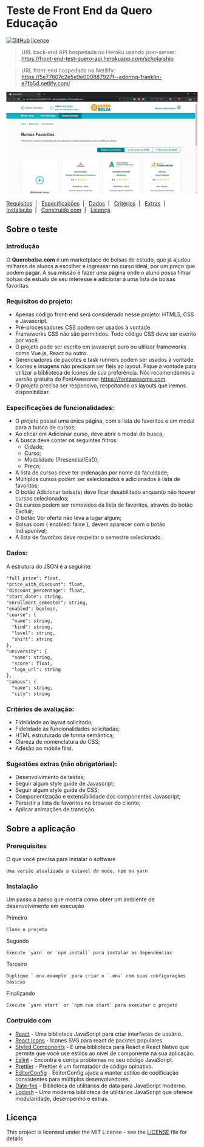 # Teste de Front End da Quero Educação

[![GitHub license](https://img.shields.io/badge/license-MIT-blue.svg)](https://github.com/raphaeldefalcoayres/lectures-backend/blob/master/LICENSE)

> URL back-end API hospedada no Heroku usando json-server: https://front-end-test-quero-api.herokuapp.com/scholarship

> URL front-end hospedada no Netilify: https://5e77607c2e5e9e000887927f--adoring-franklin-e7fb5d.netlify.com/

![Image of coverage](https://github.com/raphaeldefalcoayres/front-end-test-quero/blob/master/.github/demo.jpg)

<p>
  <a href="#requisitos-do-projeto">Requisítos</a>&nbsp;&nbsp;|&nbsp;&nbsp;
  <a href="#especificações-de-funcionalidades">Especificações</a>&nbsp;&nbsp;|&nbsp;&nbsp;
  <a href="#dados">Dados</a>&nbsp;&nbsp;|&nbsp;&nbsp;
  <a href="#critérios-de-avaliação">Critérios</a>&nbsp;&nbsp;|&nbsp;&nbsp;
  <a href="#sugestões-extras-não-obrigatórias">Extras</a>&nbsp;&nbsp;|&nbsp;&nbsp;
  <a href="#instalação">Instalação</a>&nbsp;&nbsp;|&nbsp;&nbsp;
  <a href="#contruído-com">Construído com</a>&nbsp;&nbsp;|&nbsp;&nbsp;
  <a href="#licença">Licença</a>
</p>

## Sobre o teste

### Introdução

O **Querobolsa.com** é um marketplace de bolsas de estudo, que já ajudou milhares de alunos a escolher e ingressar no curso ideal, por um preço que podem pagar.
A sua missão é fazer uma página onde o aluno possa filtrar bolsas de estudo de seu interesse e adicionar à uma lista de bolsas favoritas.

### Requisitos do projeto:

- Apenas código front-end será considerado nesse projeto: HTML5, CSS e Javascript.
- Pré-processadores CSS podem ser usados à vontade.
- Frameworks CSS não são permitidos. Todo código CSS deve ser escrito por você.
- O projeto pode ser escrito em javascript puro ou utilizar frameworks como Vue.js, React ou outro.
- Gerenciadores de pacotes e task runners podem ser usados à vontade.
- Ícones e imagens não precisam ser fiéis ao layout. Fique à vontade para utilizar a biblioteca de ícones de sua preferência. Nós recomendamos a versão gratuita do FontAwesome: https://fontawesome.com.
- O projeto precisa ser responsivo, respeitando os layouts que iremos disponibilizar.

### Especificações de funcionalidades:

- O projeto possui uma única página, com a lista de favoritos e um modal para a busca de cursos;
- Ao clicar em Adicionar curso, deve abrir o modal de busca;
- A busca deve conter os seguintes filtros:
  - Cidade;
  - Curso;
  - Modalidade (Presencial/EaD);
  - Preço;
- A lista de cursos deve ter ordenação por nome da faculdade;
- Múltiplos cursos podem ser selecionados e adicionados à lista de favoritos;
- O botão Adicionar bolsa(s) deve ficar desabilitado enquanto não houver cursos selecionados;
- Os cursos podem ser removidos da lista de favoritos, através do botão Excluir;
- O botão Ver oferta não leva a lugar algum;
- Bolsas com { enabled: false }, devem aparecer com o botão Indisponível;
- A lista de favoritos deve respeitar o semestre selecionado.

### Dados:

A estrutura do JSON é a seguinte:

    "full_price": float,
    "price_with_discount": float,
    "discount_percentage": float,
    "start_date": string,
    "enrollment_semester": string,
    "enabled": boolean,
    "course": {
      "name": string,
      "kind": string,
      "level": string,
      "shift": string
    },
    "university": {
      "name": string,
      "score": float,
      "logo_url": string
    },
    "campus": {
      "name": string,
      "city": string

### Critérios de avaliação:

- Fidelidade ao layout solicitado;
- Fidelidade às funcionalidades solicitadas;
- HTML estruturado de forma semântica;
- Clareza de nomenclatura do CSS;
- Adesão ao mobile first.

### Sugestões extras (não obrigatórias):

- Desenvolvimento de testes;
- Seguir algum style guide de Javascript;
- Seguir algum style guide de CSS;
- Componentização e extensibilidade dos componentes Javascript;
- Persistir a lista de favoritos no browser do cliente;
- Aplicar animações de transição.

## Sobre a aplicação

### Prerequisites

O que você precisa para instalar o software

```
Uma versão atualizada e estavel do node, npm ou yarn
```

### Instalação

Um passo a passo que mostra como obter um ambiente de desenvolvimento em execução

Primeiro

```
Clone o projeto
```

Segundo

```
Execute `yarn` or `npm install` para instalar as dependências
```

Terceiro

```
Duplique `.env.example` para criar o `.env` com suas configurações básicas
```

Finalizando

```
Execute `yarn start` or `npm run start` para executar o projeto
```

### Contruído com

- [React](https://pt-br.reactjs.org/?fbclid=IwAR0qox-iLijSa20vGDex2DoJ9IgwyE4YG7BzA8L3s7grsqSXyXGmyNVnJ2I) - Uma biblioteca JavaScript para criar interfaces de usuário.
- [React Icons](https://github.com/react-icons/react-icons) - Icones SVG para react de pacotes populares.
- [Styled Components](https://www.styled-components.com/) - É uma biblioteca para React e React Native que permite que você use estilos ao nível de componente na sua aplicação.
- [Eslint](https://eslint.org/) - Encontra e corrija problemas no seu código JavaScript.
- [Prettier](https://prettier.io/) - Prettier é um formatador de código opinativo.
- [EditorConfig](https://editorconfig.org/) - EditorConfig ajuda a manter estilos de codificação consistentes para múltiplos desenvolvedores.
- [Date-fns](https://date-fns.org/) - Biblioteca de utilitários de data para JavaScript moderno.
- [Lodash](https://lodash.com/) - Uma moderna biblioteca de utilitários JavaScript que oferece modularidade, desempenho e extras.

## Licença

This project is licensed under the MIT License - see the [LICENSE](LICENSE) file for details
